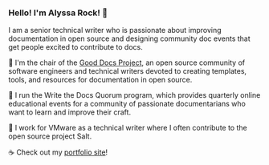 ### Hello! I'm Alyssa Rock! 👋

I am a senior technical writer who is passionate about improving documentation in open source and designing community doc events that get people excited to contribute to docs.

🐙 I'm the chair of the [Good Docs Project](https://thegooddocsproject.dev/), an open source community of software engineers and technical writers devoted to creating templates, tools, and resources for documentation in open source.

📢 I run the Write the Docs Quorum program, which provides quarterly online educational events for a community of passionate documentarians who want to learn and improve their craft.

📯 I work for VMware as a technical writer where I often contribute to the open source project Salt.

☕ Check out my [portfolio site](https://alyssarock.pro/)!

